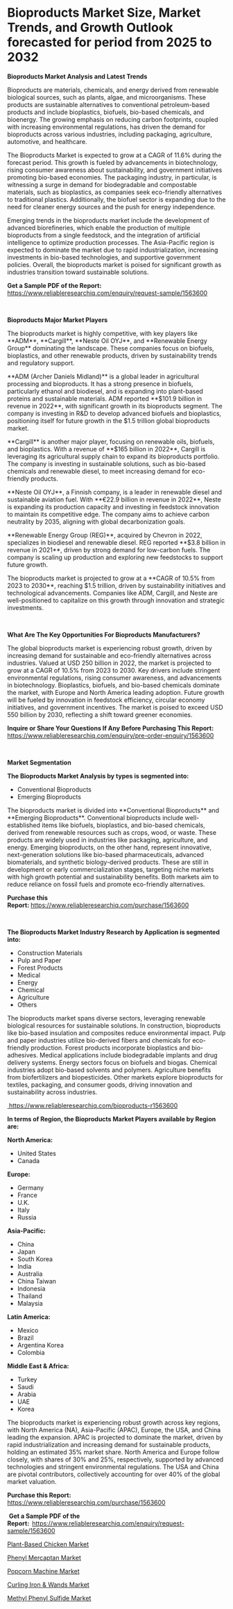 <p><h1>Bioproducts Market Size, Market Trends, and Growth Outlook forecasted for period from 2025 to 2032</h1></p><p><strong>Bioproducts Market Analysis and Latest Trends</strong></p>
<p><p>Bioproducts are materials, chemicals, and energy derived from renewable biological sources, such as plants, algae, and microorganisms. These products are sustainable alternatives to conventional petroleum-based products and include bioplastics, biofuels, bio-based chemicals, and bioenergy. The growing emphasis on reducing carbon footprints, coupled with increasing environmental regulations, has driven the demand for bioproducts across various industries, including packaging, agriculture, automotive, and healthcare.</p><p>The Bioproducts Market is expected to grow at a CAGR of 11.6% during the forecast period. This growth is fueled by advancements in biotechnology, rising consumer awareness about sustainability, and government initiatives promoting bio-based economies. The packaging industry, in particular, is witnessing a surge in demand for biodegradable and compostable materials, such as bioplastics, as companies seek eco-friendly alternatives to traditional plastics. Additionally, the biofuel sector is expanding due to the need for cleaner energy sources and the push for energy independence.</p><p>Emerging trends in the bioproducts market include the development of advanced biorefineries, which enable the production of multiple bioproducts from a single feedstock, and the integration of artificial intelligence to optimize production processes. The Asia-Pacific region is expected to dominate the market due to rapid industrialization, increasing investments in bio-based technologies, and supportive government policies. Overall, the bioproducts market is poised for significant growth as industries transition toward sustainable solutions.</p></p>
<p><strong>Get a Sample PDF of the Report:&nbsp;</strong> <a href="https://www.reliableresearchiq.com/enquiry/request-sample/1563600?utm_campaign=1876&utm_medium=2&utm_source=Github&utm_content=ia&utm_term=25012025&utm_id=bioproducts">https://www.reliableresearchiq.com/enquiry/request-sample/1563600</a></p>
<p>&nbsp;</p>
<p><strong>Bioproducts Major Market Players</strong></p>
<p><p>The bioproducts market is highly competitive, with key players like **ADM**, **Cargill**, **Neste Oil OYJ**, and **Renewable Energy Group** dominating the landscape. These companies focus on biofuels, bioplastics, and other renewable products, driven by sustainability trends and regulatory support.</p><p>**ADM (Archer Daniels Midland)** is a global leader in agricultural processing and bioproducts. It has a strong presence in biofuels, particularly ethanol and biodiesel, and is expanding into plant-based proteins and sustainable materials. ADM reported **$101.9 billion in revenue in 2022**, with significant growth in its bioproducts segment. The company is investing in R&D to develop advanced biofuels and bioplastics, positioning itself for future growth in the $1.5 trillion global bioproducts market.</p><p>**Cargill** is another major player, focusing on renewable oils, biofuels, and bioplastics. With a revenue of **$165 billion in 2022**, Cargill is leveraging its agricultural supply chain to expand its bioproducts portfolio. The company is investing in sustainable solutions, such as bio-based chemicals and renewable diesel, to meet increasing demand for eco-friendly products.</p><p>**Neste Oil OYJ**, a Finnish company, is a leader in renewable diesel and sustainable aviation fuel. With **€22.9 billion in revenue in 2022**, Neste is expanding its production capacity and investing in feedstock innovation to maintain its competitive edge. The company aims to achieve carbon neutrality by 2035, aligning with global decarbonization goals.</p><p>**Renewable Energy Group (REG)**, acquired by Chevron in 2022, specializes in biodiesel and renewable diesel. REG reported **$3.8 billion in revenue in 2021**, driven by strong demand for low-carbon fuels. The company is scaling up production and exploring new feedstocks to support future growth.</p><p>The bioproducts market is projected to grow at a **CAGR of 10.5% from 2023 to 2030**, reaching $1.5 trillion, driven by sustainability initiatives and technological advancements. Companies like ADM, Cargill, and Neste are well-positioned to capitalize on this growth through innovation and strategic investments.</p></p>
<p>&nbsp;</p>
<p><strong>What Are The Key Opportunities For Bioproducts Manufacturers?</strong></p>
<p><p>The global bioproducts market is experiencing robust growth, driven by increasing demand for sustainable and eco-friendly alternatives across industries. Valued at USD 250 billion in 2022, the market is projected to grow at a CAGR of 10.5% from 2023 to 2030. Key drivers include stringent environmental regulations, rising consumer awareness, and advancements in biotechnology. Bioplastics, biofuels, and bio-based chemicals dominate the market, with Europe and North America leading adoption. Future growth will be fueled by innovation in feedstock efficiency, circular economy initiatives, and government incentives. The market is poised to exceed USD 550 billion by 2030, reflecting a shift toward greener economies.</p></p>
<p><strong>Inquire or Share Your Questions If Any Before Purchasing This Report:</strong> <a href="https://www.reliableresearchiq.com/enquiry/pre-order-enquiry/1563600?utm_campaign=1876&utm_medium=2&utm_source=Github&utm_content=ia&utm_term=25012025&utm_id=bioproducts">https://www.reliableresearchiq.com/enquiry/pre-order-enquiry/1563600</a></p>
<p>&nbsp;</p>
<p><strong>Market Segmentation</strong></p>
<p><strong>The Bioproducts Market Analysis by types is segmented into:</strong></p>
<p><ul><li>Conventional Bioproducts</li><li>Emerging Bioproducts</li></ul></p>
<p><p>The bioproducts market is divided into **Conventional Bioproducts** and **Emerging Bioproducts**. Conventional bioproducts include well-established items like biofuels, bioplastics, and bio-based chemicals, derived from renewable resources such as crops, wood, or waste. These products are widely used in industries like packaging, agriculture, and energy. Emerging bioproducts, on the other hand, represent innovative, next-generation solutions like bio-based pharmaceuticals, advanced biomaterials, and synthetic biology-derived products. These are still in development or early commercialization stages, targeting niche markets with high growth potential and sustainability benefits. Both markets aim to reduce reliance on fossil fuels and promote eco-friendly alternatives.</p></p>
<p><strong>Purchase this Report:&nbsp;</strong><a href="https://www.reliableresearchiq.com/purchase/1563600?utm_campaign=1876&utm_medium=2&utm_source=Github&utm_content=ia&utm_term=25012025&utm_id=bioproducts">https://www.reliableresearchiq.com/purchase/1563600</a></p>
<p>&nbsp;</p>
<p><strong>The Bioproducts Market Industry Research by Application is segmented into:</strong></p>
<p><ul><li>Construction Materials</li><li>Pulp and Paper</li><li>Forest Products</li><li>Medical</li><li>Energy</li><li>Chemical</li><li>Agriculture</li><li>Others</li></ul></p>
<p><p>The bioproducts market spans diverse sectors, leveraging renewable biological resources for sustainable solutions. In construction, bioproducts like bio-based insulation and composites reduce environmental impact. Pulp and paper industries utilize bio-derived fibers and chemicals for eco-friendly production. Forest products incorporate bioplastics and bio-adhesives. Medical applications include biodegradable implants and drug delivery systems. Energy sectors focus on biofuels and biogas. Chemical industries adopt bio-based solvents and polymers. Agriculture benefits from biofertilizers and biopesticides. Other markets explore bioproducts for textiles, packaging, and consumer goods, driving innovation and sustainability across industries.</p></p>
<p><a href="https://www.reliableresearchiq.com/bioproducts-r1563600?utm_campaign=1876&utm_medium=2&utm_source=Github&utm_content=ia&utm_term=25012025&utm_id=bioproducts">&nbsp;https://www.reliableresearchiq.com/bioproducts-r1563600</a></p>
<p><strong>In terms of Region, the Bioproducts Market Players available by Region are:</strong></p>
<p>
    <p> <strong> North America: </strong>
        <ul>
            <li>United States</li>
            <li>Canada</li>
        </ul>
        </p> 
    <p> <strong> Europe: </strong>
        <ul>
            <li>Germany</li>
            <li>France</li>
            <li>U.K.</li>
            <li>Italy</li>
            <li>Russia</li>
        </ul>
        </p> 
    <p> <strong> Asia-Pacific: </strong>
        <ul>
            <li>China</li>
            <li>Japan</li>
            <li>South Korea</li>
            <li>India</li>
            <li>Australia</li>
            <li>China Taiwan</li>
            <li>Indonesia</li>
            <li>Thailand</li>
            <li>Malaysia</li>
        </ul>
        </p> 
    <p> <strong> Latin America: </strong>
        <ul>
            <li>Mexico</li>
            <li>Brazil</li>
            <li>Argentina Korea</li>
            <li>Colombia</li>
        </ul>
        </p> 
    <p> <strong> Middle East & Africa: </strong>
        <ul>
            <li>Turkey</li>
            <li>Saudi</li>
            <li>Arabia</li>
            <li>UAE</li>
            <li>Korea</li>
        </ul>
    </p>
    </p>
<p><p>The bioproducts market is experiencing robust growth across key regions, with North America (NA), Asia-Pacific (APAC), Europe, the USA, and China leading the expansion. APAC is projected to dominate the market, driven by rapid industrialization and increasing demand for sustainable products, holding an estimated 35% market share. North America and Europe follow closely, with shares of 30% and 25%, respectively, supported by advanced technologies and stringent environmental regulations. The USA and China are pivotal contributors, collectively accounting for over 40% of the global market valuation.</p></p>
<p><strong>Purchase this Report: </strong><a href="https://www.reliableresearchiq.com/purchase/1563600?utm_campaign=1876&utm_medium=2&utm_source=Github&utm_content=ia&utm_term=25012025&utm_id=bioproducts">https://www.reliableresearchiq.com/purchase/1563600</a></p>
<p>&nbsp;<strong>Get a Sample PDF of the Report:&nbsp;&nbsp;</strong><a href="https://www.reliableresearchiq.com/enquiry/request-sample/1563600?utm_campaign=1876&utm_medium=2&utm_source=Github&utm_content=ia&utm_term=25012025&utm_id=bioproducts">https://www.reliableresearchiq.com/enquiry/request-sample/1563600</a></p>
<p><strong></strong></p>
<p><p><a href="https://www.linkedin.com/pulse/plant-based-chicken-market-research-report-projected-growth-mnolc?utm_campaign=1876&utm_medium=2&utm_source=Github&utm_content=ia&utm_term=25012025&utm_id=bioproducts">Plant-Based Chicken Market</a></p><p><a href="https://github.com/mezokathleen834/Market-Research-Report-List-1/blob/main/phenyl-mercaptan-market.md?utm_campaign=1876&utm_medium=2&utm_source=Github&utm_content=ia&utm_term=25012025&utm_id=bioproducts">Phenyl Mercaptan Market</a></p><p><a href="https://www.linkedin.com/pulse/revenue-analysis-forecast-popcorn-machine-market-107-qc6vc?utm_campaign=1876&utm_medium=2&utm_source=Github&utm_content=ia&utm_term=25012025&utm_id=bioproducts">Popcorn Machine Market</a></p><p><a href="https://www.linkedin.com/pulse/market-dynamics-curling-iron-wands-67-growth-from-2025-2032-ng4xe?utm_campaign=1876&utm_medium=2&utm_source=Github&utm_content=ia&utm_term=25012025&utm_id=bioproducts">Curling Iron & Wands Market</a></p><p><a href="https://github.com/soufframalvina2001/Market-Research-Report-List-1/blob/main/methyl-phenyl-sulfide-market.md?utm_campaign=1876&utm_medium=2&utm_source=Github&utm_content=ia&utm_term=25012025&utm_id=bioproducts">Methyl Phenyl Sulfide Market</a></p></p>